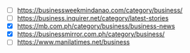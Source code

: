 - [ ] https://businessweekmindanao.com/category/business/
- [ ] https://business.inquirer.net/category/latest-stories
- [x] https://mb.com.ph/category/business/business-news
- [x] https://businessmirror.com.ph/category/business/
- [ ] https://www.manilatimes.net/business
